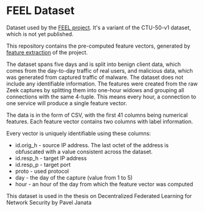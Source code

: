 # FEEL Dataset

Dataset used by the [FEEL project](https://github.com/stratosphereips/feel_project). 
It's a variant of the CTU-50-v1 dataset, which is not yet published.

This repository contains the pre-computed feature vectors, 
generated by [feature extraction](https://github.com/stratosphereips/feel_project/tree/main/preprocessing) 
of the project.

The dataset spans five days and is split into benign client data, which comes from the day-to-day traffic of real users,
and malicious data, which was generated from captured traffic of malware. 
The dataset does not include any identifiable information. The features were created from the raw Zeek captures 
by splitting them into one-hour widows and grouping all connections with the same 4-tuple.
This means every hour, a connection to one service will produce a single feature vector. 

The data is in the form of CSV, with the first 41 columns being numerical features. Each feature vector contains 
two columns with label information. 

Every vector is uniquely identifiable using these columns:
* id.orig_h - source IP address. The last octet of the address is obfuscated with a value consistent across the dataset.
* id.resp_h - target IP address
* id.resp_p - target port
* proto - used protocol
* day - the day of the capture (value from 1 to 5)
* hour - an hour of the day from which the feature vector was computed

This dataset is used in the thesis on Decentralized Federated Learning for
Network Security by Pavel Janata

